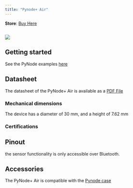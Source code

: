 ```yaml
---
title: "Pynode+ Air"
---
```

**Store**: [Buy Here](https://pycom.io/product/pynode-air/)

## ![](/gitbook/assets/pynode/pynode-air.png)

## Getting started

See the PyNode examples [here](/tutorials/pynode/)

## Datasheet

The datasheet of the PyNode+ Air is available as a [PDF File](/gitbook/assets/specsheets/datasheet_pynode_air.pdf)


### Mechanical dimensions

The device has a diameter of 30 mm, and a height of 7.62 mm

### Certifications


## Pinout

the sensor functionality is only accessible over Bluetooth. 

## Accessories

The PyNode+ Air is compatible with the [Pynode case](../accessories/pynodecase/)

